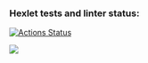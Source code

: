 ### Hexlet tests and linter status:
[![Actions Status](https://github.com/Airat29/php-project-48/actions/workflows/hexlet-check.yml/badge.svg)](https://github.com/Airat29/php-project-48/actions)

<a href="https://codeclimate.com/github/Airat29/php-project-48/maintainability"><img src="https://api.codeclimate.com/v1/badges/336ed4902403c49e7217/maintainability" /></a>